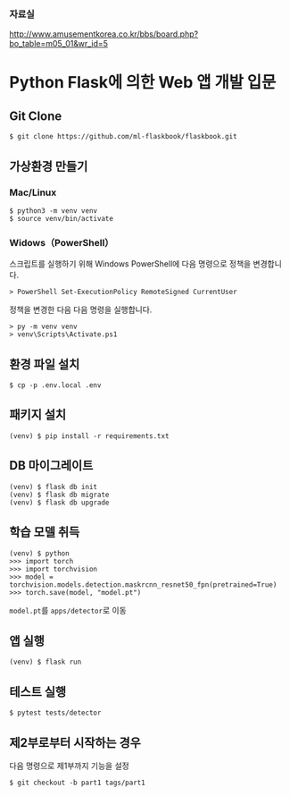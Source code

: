 ### 자료실
http://www.amusementkorea.co.kr/bbs/board.php?bo_table=m05_01&wr_id=5


# Python Flask에 의한 Web 앱 개발 입문
## Git Clone

```
$ git clone https://github.com/ml-flaskbook/flaskbook.git
```

## 가상환경 만들기

### Mac/Linux

```
$ python3 -m venv venv
$ source venv/bin/activate
```

### Widows（PowerShell）

스크립트를 실행하기 위해 Windows PowerShell에 다음 명령으로 정책을 변경합니다.

```
> PowerShell Set-ExecutionPolicy RemoteSigned CurrentUser
```

정책을 변경한 다음 다음 명령을 실행합니다.

```
> py -m venv venv
> venv\Scripts\Activate.ps1
```

## 환경 파일 설치

```
$ cp -p .env.local .env
```

## 패키지 설치

```
(venv) $ pip install -r requirements.txt
```

## DB 마이그레이트

```
(venv) $ flask db init
(venv) $ flask db migrate
(venv) $ flask db upgrade
```

## 학습 모델 취득

```
(venv) $ python
>>> import torch
>>> import torchvision
>>> model = torchvision.models.detection.maskrcnn_resnet50_fpn(pretrained=True)
>>> torch.save(model, "model.pt")
```

`model.pt`를 `apps/detector`로 이동

## 앱 실행

```
(venv) $ flask run
```

## 테스트 실행

```
$ pytest tests/detector
```

## 제2부로부터 시작하는 경우

다음 명령으로 제1부까지 기능을 설정

```
$ git checkout -b part1 tags/part1
```